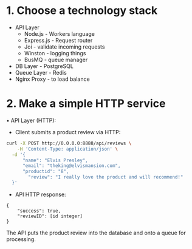 # 1. Choose a technology stack
- API Layer
  - Node.js - Workers language
  - Express.js - Request router
  - Joi - validate incoming requests
  - Winston - logging things
  - BusMQ - queue manager
- DB Layer - PostgreSQL
- Queue Layer - Redis
- Nginx Proxy - to load balance


# 2. Make a simple HTTP service
•	API Layer (HTTP):

-	Client submits a product review via HTTP:

```bash
curl -X POST http://0.0.0.0:8888/api/reviews \
 	-H 'Content-Type: application/json' \
  -d '{
      "name": "Elvis Presley",
      "email": "theking@elvismansion.com",
      "productid": "8",
        "review": "I really love the product and will recommend!"
  }'
```
-	API HTTP response:
```
{
	"success": true,
	"reviewID": [id integer]
}
```
The API puts the product review into the database and onto a queue for processing.
